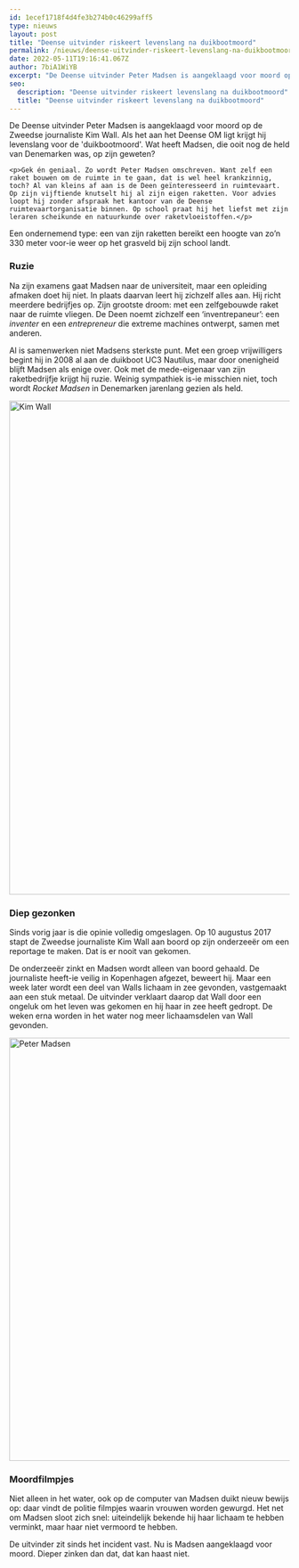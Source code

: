 ```yaml
---
id: 1ecef1718f4d4fe3b274b0c46299aff5
type: nieuws
layout: post
title: "Deense uitvinder riskeert levenslang na duikbootmoord"
permalink: /nieuws/deense-uitvinder-riskeert-levenslang-na-duikbootmoord/
date: 2022-05-11T19:16:41.067Z
author: 7biA1WiYB
excerpt: "De Deense uitvinder Peter Madsen is aangeklaagd voor moord op de Zweedse journaliste Kim Wall. Als het aan het Deense OM ligt krijgt hij levenslang voor de 'duikbootmoord'. Wat heeft Madsen, die ooit nog de held van Denemarken was, op zijn geweten?  "
seo:
  description: "Deense uitvinder riskeert levenslang na duikbootmoord"
  title: "Deense uitvinder riskeert levenslang na duikbootmoord"
---
```

De Deense uitvinder Peter Madsen is aangeklaagd voor moord op de Zweedse journaliste Kim Wall. Als het aan het Deense OM ligt krijgt hij levenslang voor de 'duikbootmoord'. Wat heeft Madsen, die ooit nog de held van Denemarken was, op zijn geweten?  

    <p>Gek én geniaal. Zo wordt Peter Madsen omschreven. Want zelf een raket bouwen om de ruimte in te gaan, dat is wel heel krankzinnig, toch? Al van kleins af aan is de Deen geïnteresseerd in ruimtevaart. Op zijn vijftiende knutselt hij al zijn eigen raketten. Voor advies loopt hij zonder afspraak het kantoor van de Deense ruimtevaartorganisatie binnen. Op school praat hij het liefst met zijn leraren scheikunde en natuurkunde over raketvloeistoffen.</p>
<p>Een ondernemend type: een van zijn raketten bereikt een hoogte van zo’n 330 meter voor-ie weer op het grasveld bij zijn school landt.</p>
<h3>Ruzie</h3>
<p>Na zijn examens gaat Madsen naar de universiteit, maar een opleiding afmaken doet hij niet. In plaats daarvan leert hij zichzelf alles aan. Hij richt meerdere bedrijfjes op. Zijn grootste droom: met een zelfgebouwde raket naar de ruimte vliegen. De Deen noemt zichzelf een ‘inventrepaneur’: een <em>inventer</em> en een <em>entrepreneur</em> die extreme machines ontwerpt, samen met anderen.</p>
<p>Al is samenwerken niet Madsens sterkste punt. Met een groep vrijwilligers begint hij in 2008 al aan de duikboot UC3 Nautilus, maar door onenigheid blijft Madsen als enige over. Ook met de mede-eigenaar van zijn raketbedrijfje krijgt hij ruzie. Weinig sympathiek is-ie misschien niet, toch wordt <em>Rocket Madsen</em> in Denemarken jarenlang gezien als held.</p>
<p><div class="media media-element-container media-default"><div id="file-420804" class="file file-image file-image-jpeg">

        
  
  <div class="content">
    <img alt="Kim Wall" title="Beeld: AFP" height="887" width="1495" class="media-element file-default" data-delta="1" src="https://7dagen.netlify.app/sites/default/files/87585948020728ca6adaa66fa69aae8b73373e1ceeae63b1f888a8d7e4f44c52.jpg">  </div>

  
</div>
</div>
<h3>Diep gezonken</h3>
<p>Sinds vorig jaar is die opinie volledig omgeslagen. Op 10 augustus 2017 stapt de Zweedse journaliste Kim Wall aan boord op zijn onderzeeër om een reportage te maken. Dat is er nooit van gekomen.</p>
<p>De onderzeeër zinkt en Madsen wordt alleen van boord gehaald. De journaliste heeft-ie veilig in Kopenhagen afgezet, beweert hij. Maar een week later wordt een deel van Walls lichaam in zee gevonden, vastgemaakt aan een stuk metaal. De uitvinder verklaart daarop dat Wall door een ongeluk om het leven was gekomen en hij haar in zee heeft gedropt. De weken erna worden in het water nog meer lichaamsdelen van Wall gevonden.</p>
<p><div class="media media-element-container media-default"><div id="file-420805" class="file file-image file-image-jpeg">

        
  
  <div class="content">
    <img alt="Peter Madsen" title="Beeld: AFP" height="760" width="1376" class="media-element file-default" data-delta="1" src="https://7dagen.netlify.app/sites/default/files/ANP-52852381.jpg">  </div>

  
</div>
</div>
<h3>Moordfilmpjes</h3>
<p>Niet alleen in het water, ook op de computer van Madsen duikt nieuw bewijs op: daar vindt de politie filmpjes waarin vrouwen worden gewurgd. Het net om Madsen sloot zich snel: uiteindelijk bekende hij haar lichaam te hebben verminkt, maar haar niet vermoord te hebben.</p>
<p>De uitvinder zit sinds het incident vast. Nu is Madsen aangeklaagd voor moord. Dieper zinken dan dat, dat kan haast niet.</p>  
